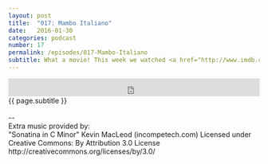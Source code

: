 ```yaml
---
layout: post
title:  "017: Mambo Italiano"
date:   2016-01-30
categories: podcast
number: 17
permalink: /episodes/017-Mambo-Italiano
subtitle: What a movie! This week we watched <a href="http://www.imdb.com/title/tt0115678/" target="_blank">Big Night</a>, the foodie's dream and tale of two immigrant brothers trying to make it in America. We talk the American Dream, Drive, Ambition, Compromising your craft, and of course, the relationship between Secondo and the women of the film. <a href="/audible" target="_blank">Click here</a> to get a free audiobook and support the show!
---
```


<iframe frameborder='0' height='36px' scrolling='no' seamless src='https://simplecast.com/e/25111?style=dark' width='100%'></iframe>

<br>
<span class="episode_text">
{{ page.subtitle }}
</span>
<br><br>

<div class="credits">
--<br>
Extra music provided by:<br>
"Sonatina in C Minor" Kevin MacLeod (incompetech.com)
Licensed under Creative Commons: By Attribution 3.0 License
http://creativecommons.org/licenses/by/3.0/
</div>
